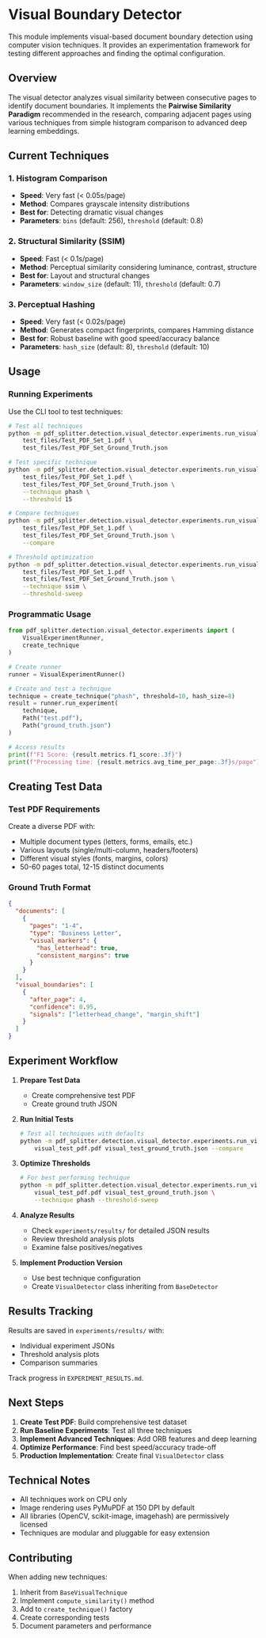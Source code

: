 # Visual Boundary Detector

This module implements visual-based document boundary detection using computer vision techniques. It provides an experimentation framework for testing different approaches and finding the optimal configuration.

## Overview

The visual detector analyzes visual similarity between consecutive pages to identify document boundaries. It implements the **Pairwise Similarity Paradigm** recommended in the research, comparing adjacent pages using various techniques from simple histogram comparison to advanced deep learning embeddings.

## Current Techniques

### 1. Histogram Comparison
- **Speed**: Very fast (< 0.05s/page)
- **Method**: Compares grayscale intensity distributions
- **Best for**: Detecting dramatic visual changes
- **Parameters**: `bins` (default: 256), `threshold` (default: 0.8)

### 2. Structural Similarity (SSIM)
- **Speed**: Fast (< 0.1s/page)
- **Method**: Perceptual similarity considering luminance, contrast, structure
- **Best for**: Layout and structural changes
- **Parameters**: `window_size` (default: 11), `threshold` (default: 0.7)

### 3. Perceptual Hashing
- **Speed**: Very fast (< 0.02s/page)
- **Method**: Generates compact fingerprints, compares Hamming distance
- **Best for**: Robust baseline with good speed/accuracy balance
- **Parameters**: `hash_size` (default: 8), `threshold` (default: 10)

## Usage

### Running Experiments

Use the CLI tool to test techniques:

```bash
# Test all techniques
python -m pdf_splitter.detection.visual_detector.experiments.run_visual_experiments \
    test_files/Test_PDF_Set_1.pdf \
    test_files/Test_PDF_Set_Ground_Truth.json

# Test specific technique
python -m pdf_splitter.detection.visual_detector.experiments.run_visual_experiments \
    test_files/Test_PDF_Set_1.pdf \
    test_files/Test_PDF_Set_Ground_Truth.json \
    --technique phash \
    --threshold 15

# Compare techniques
python -m pdf_splitter.detection.visual_detector.experiments.run_visual_experiments \
    test_files/Test_PDF_Set_1.pdf \
    test_files/Test_PDF_Set_Ground_Truth.json \
    --compare

# Threshold optimization
python -m pdf_splitter.detection.visual_detector.experiments.run_visual_experiments \
    test_files/Test_PDF_Set_1.pdf \
    test_files/Test_PDF_Set_Ground_Truth.json \
    --technique ssim \
    --threshold-sweep
```

### Programmatic Usage

```python
from pdf_splitter.detection.visual_detector.experiments import (
    VisualExperimentRunner,
    create_technique
)

# Create runner
runner = VisualExperimentRunner()

# Create and test a technique
technique = create_technique("phash", threshold=10, hash_size=8)
result = runner.run_experiment(
    technique,
    Path("test.pdf"),
    Path("ground_truth.json")
)

# Access results
print(f"F1 Score: {result.metrics.f1_score:.3f}")
print(f"Processing time: {result.metrics.avg_time_per_page:.3f}s/page")
```

## Creating Test Data

### Test PDF Requirements
Create a diverse PDF with:
- Multiple document types (letters, forms, emails, etc.)
- Various layouts (single/multi-column, headers/footers)
- Different visual styles (fonts, margins, colors)
- 50-60 pages total, 12-15 distinct documents

### Ground Truth Format
```json
{
  "documents": [
    {
      "pages": "1-4",
      "type": "Business Letter",
      "visual_markers": {
        "has_letterhead": true,
        "consistent_margins": true
      }
    }
  ],
  "visual_boundaries": [
    {
      "after_page": 4,
      "confidence": 0.95,
      "signals": ["letterhead_change", "margin_shift"]
    }
  ]
}
```

## Experiment Workflow

1. **Prepare Test Data**
   - Create comprehensive test PDF
   - Create ground truth JSON

2. **Run Initial Tests**
   ```bash
   # Test all techniques with defaults
   python -m pdf_splitter.detection.visual_detector.experiments.run_visual_experiments \
       visual_test_pdf.pdf visual_test_ground_truth.json --compare
   ```

3. **Optimize Thresholds**
   ```bash
   # For best performing technique
   python -m pdf_splitter.detection.visual_detector.experiments.run_visual_experiments \
       visual_test_pdf.pdf visual_test_ground_truth.json \
       --technique phash --threshold-sweep
   ```

4. **Analyze Results**
   - Check `experiments/results/` for detailed JSON results
   - Review threshold analysis plots
   - Examine false positives/negatives

5. **Implement Production Version**
   - Use best technique configuration
   - Create `VisualDetector` class inheriting from `BaseDetector`

## Results Tracking

Results are saved in `experiments/results/` with:
- Individual experiment JSONs
- Threshold analysis plots
- Comparison summaries

Track progress in `EXPERIMENT_RESULTS.md`.

## Next Steps

1. **Create Test PDF**: Build comprehensive test dataset
2. **Run Baseline Experiments**: Test all three techniques
3. **Implement Advanced Techniques**: Add ORB features and deep learning
4. **Optimize Performance**: Find best speed/accuracy trade-off
5. **Production Implementation**: Create final `VisualDetector` class

## Technical Notes

- All techniques work on CPU only
- Image rendering uses PyMuPDF at 150 DPI by default
- All libraries (OpenCV, scikit-image, imagehash) are permissively licensed
- Techniques are modular and pluggable for easy extension

## Contributing

When adding new techniques:
1. Inherit from `BaseVisualTechnique`
2. Implement `compute_similarity()` method
3. Add to `create_technique()` factory
4. Create corresponding tests
5. Document parameters and performance
